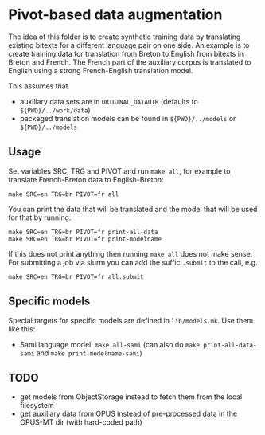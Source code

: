 
# Pivot-based data augmentation

The idea of this folder is to create synthetic training data by translating existing bitexts for a different language pair on one side. An example is to create training data for translation from Breton to English from bitexts in Breton and French. The French part of the auxiliary corpus is translated to English using a strong French-English translation model.


This assumes that

* auxiliary data sets are in `ORIGINAL_DATADIR` (defaults to `${PWD}/../work/data`)
* packaged translation models can be found in `${PWD}/../models` or `${PWD}/../models`


## Usage

Set variables SRC, TRG and PIVOT and run `make all`, for example to translate French-Breton data to English-Breton:

```
make SRC=en TRG=br PIVOT=fr all
```

You can print the data that will be translated and the model that will be used for that by running:

```
make SRC=en TRG=br PIVOT=fr print-all-data
make SRC=en TRG=br PIVOT=fr print-modelname
```

If this does not print anything then running `make all` does not make sense. For submitting a job via slurm you can add the suffic `.submit` to the call, e.g.

```
make SRC=en TRG=br PIVOT=fr all.submit
```



## Specific models

Special targets for specific models are defined in `lib/models.mk`. Use them like this:

* Sami language model: `make all-sami` (can also do `make print-all-data-sami` and `make print-modelname-sami`)



## TODO

* get models from ObjectStorage instead to fetch them from the local filesystem
* get auxiliary data from OPUS instead of pre-processed data in the OPUS-MT dir (with hard-coded path)
